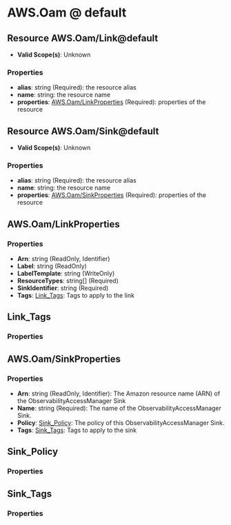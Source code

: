 # AWS.Oam @ default

## Resource AWS.Oam/Link@default
* **Valid Scope(s)**: Unknown
### Properties
* **alias**: string (Required): the resource alias
* **name**: string: the resource name
* **properties**: [AWS.Oam/LinkProperties](#awsoamlinkproperties) (Required): properties of the resource

## Resource AWS.Oam/Sink@default
* **Valid Scope(s)**: Unknown
### Properties
* **alias**: string (Required): the resource alias
* **name**: string: the resource name
* **properties**: [AWS.Oam/SinkProperties](#awsoamsinkproperties) (Required): properties of the resource

## AWS.Oam/LinkProperties
### Properties
* **Arn**: string (ReadOnly, Identifier)
* **Label**: string (ReadOnly)
* **LabelTemplate**: string (WriteOnly)
* **ResourceTypes**: string[] (Required)
* **SinkIdentifier**: string (Required)
* **Tags**: [Link_Tags](#linktags): Tags to apply to the link

## Link_Tags
### Properties

## AWS.Oam/SinkProperties
### Properties
* **Arn**: string (ReadOnly, Identifier): The Amazon resource name (ARN) of the ObservabilityAccessManager Sink
* **Name**: string (Required): The name of the ObservabilityAccessManager Sink.
* **Policy**: [Sink_Policy](#sinkpolicy): The policy of this ObservabilityAccessManager Sink.
* **Tags**: [Sink_Tags](#sinktags): Tags to apply to the sink

## Sink_Policy
### Properties

## Sink_Tags
### Properties

